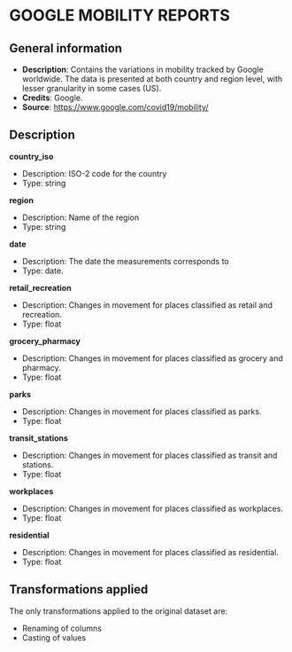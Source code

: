 # GOOGLE MOBILITY REPORTS

## General information

- **Description**: Contains the variations in mobility tracked by Google worldwide.
    The data is presented at both country and region level, with lesser granularity in some cases (US).
- **Credits**: Google.
- **Source**: https://www.google.com/covid19/mobility/

## Description

**country_iso**
- Description: ISO-2 code for the country
- Type: string


**region**
- Description: Name of the region
- Type: string

**date**
- Description: The date the measurements corresponds to
- Type: date.

**retail_recreation**
- Description: Changes in movement for places classified as retail and recreation.
- Type: float

**grocery_pharmacy**
- Description: Changes in movement for places classified as grocery and pharmacy.
- Type: float

**parks**
- Description: Changes in movement for places classified as parks.
- Type: float

**transit_stations**
- Description: Changes in movement for places classified as transit and stations.
- Type: float

**workplaces**
- Description: Changes in movement for places classified as workplaces.
- Type: float

**residential**
- Description: Changes in movement for places classified as residential.
- Type: float


## Transformations applied

The only transformations applied to the original dataset are:
- Renaming of columns
- Casting of values